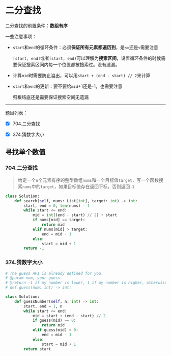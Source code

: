 # 二分查找

二分查找的前置条件：**数组有序**

一些注意事项：

- `start`和`end`的循环条件：必须**保证所有元素都遍历到**，是`<=`还是`<`需要注意
  
  `[start, end]`或者`[start, end)`可以理解为**搜索区间**，设置循环条件的时候需要保证搜索区间内每一个位置都被搜索过。没有遗漏。

- 计算`mid`时需要防止溢出，可以用`start + (end - start) // 2`来计算

- `start`和`end`的更新：要不要给`mid`+1还是-1，也需要注意
  
  归根结底还是需要保证搜索空间无遗漏

---

题目列表：

- [x] 704.二分查找

- [x] 374.猜数字大小

## 寻找单个数值

### 704.二分查找

> 给定一个`n`个元素有序的整型数组`nums`和一个目标值`target`，写一个函数搜索`nums`中的`target`，如果目标值存在返回下标，否则返回`-1`

```python
class Solution:
    def search(self, nums: List[int], target: int) -> int:
        start, end = 0, len(nums) - 1
        while start <= end:
            mid = int((end - start) // 2) + start
            if nums[mid] == target:
                return mid
            elif nums[mid] > target:
                end = mid - 1
            else:
                start = mid + 1
        return -1
```

### 374.猜数字大小

```python
# The guess API is already defined for you.
# @param num, your guess
# @return -1 if my number is lower, 1 if my number is higher, otherwise return 0
# def guess(num: int) -> int:

class Solution:
    def guessNumber(self, n: int) -> int:
        start, end = 1, n
        while start <= end:
            mid = start + (end - start) // 2
            if guess(mid) == 0:
                return mid
            elif guess(mid) < 0:
                end = mid - 1
            else:
                start = mid + 1
        return start
```


